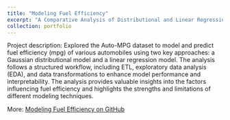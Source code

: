 ```yaml
---
title: "Modeling Fuel Efficiency"
excerpt: "A Comparative Analysis of Distributional and Linear Regression Approaches on the Auto-MPG Dataset to predict key performance metrics and generate actionable insights to inform data-driven decisions"
collection: portfolio
---
```


Project description: Explored the Auto-MPG dataset to model and predict fuel efficiency (mpg) of various automobiles using two key approaches: a Gaussian distributional model and a linear regression model. The analysis follows a structured workflow, including ETL, exploratory data analysis (EDA), and data transformations to enhance model performance and interpretability. The analysis provides valuable insights into the factors influencing fuel efficiency and highlights the strengths and limitations of different modeling techniques.

More: [Modeling Fuel Efficiency on GitHub](https://github.com/mikaseel/projects/blob/main/portfolio/ModelingFuelEfficiency.ipynb)
